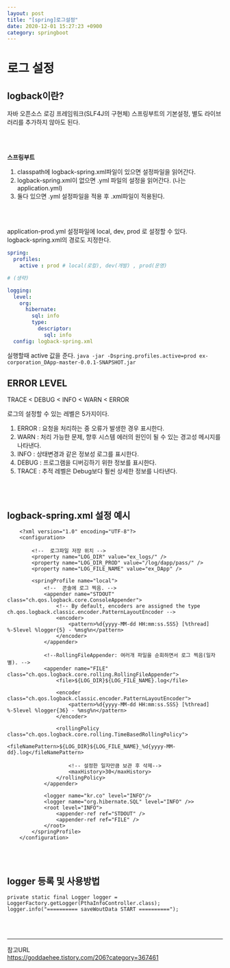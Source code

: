```yaml
---
layout: post
title: "[spring]로그설정"
date: 2020-12-01 15:27:23 +0900
category: springboot
---
```


# 로그 설정

## logback이란?
자바 오픈소스 로깅 프레임워크(SLF4J의 구현체)
스프링부트의 기본설정, 별도 라이브러리를 추가하지 않아도 된다.

<br/><br/>

**스프링부트**    
1) classpath에 logback-spring.xml파일이 있으면 설정파일을 읽어간다.  
2) logback-spring.xml이 없으면 .yml 파일의 설정을 읽어간다. (나는 application.yml)  
3) 둘다 있으면 .yml 설정파일을 적용 후 .xml파일이 적용된다.  

<br/><br/>

application-prod.yml 설정파일에 local, dev, prod 로 설정할 수 있다.   
logback-spring.xml의 경로도 지정한다. 
```yml
spring:
  profiles:
    active : prod # local(로컬), dev(개발) , prod(운영)  

# (생략)

logging:
  level:
    org:
      hibernate:
        sql: info
        type:
          descriptor:
            sql: info
  config: logback-spring.xml
```
실행할때 active 값을 준다. 
`java -jar -Dspring.profiles.active=prod ex-corporation_DApp-master-0.0.1-SNAPSHOT.jar`    


## ERROR LEVEL
TRACE < DEBUG < INFO < WARN < ERROR   

로그의 설정할 수 있는 레벨은 5가지이다.
1) ERROR : 요청을 처리하는 중 오류가 발생한 경우 표시한다.
2) WARN  : 처리 가능한 문제, 향후 시스템 에러의 원인이 될 수 있는 경고성 메시지를 나타낸다.
3) INFO  : 상태변경과 같은 정보성 로그를 표시한다.
4) DEBUG : 프로그램을 디버깅하기 위한 정보를 표시한다. 
5) TRACE : 추적 레벨은 Debug보다 훨씬 상세한 정보를 나타낸다. 


<br/><br/>

## logback-spring.xml 설정 예시     

```console
	<?xml version="1.0" encoding="UTF-8"?>
	<configuration>

		<!--  로그파일 저장 위치 -->
		<property name="LOG_DIR" value="ex_logs/" />  
		<property name="LOG_DIR_PROD" value="/log/dapp/pass/" />
		<property name="LOG_FILE_NAME" value="ex_DApp" />
		
		<springProfile name="local">
			<!--  콘솔에 로그 찍음. -->
			<appender name="STDOUT" class="ch.qos.logback.core.ConsoleAppender">
				<!-- By default, encoders are assigned the type ch.qos.logback.classic.encoder.PatternLayoutEncoder -->
				<encoder>
					<pattern>%d{yyyy-MM-dd HH:mm:ss.SSS} [%thread] %-5level %logger{5} - %msg%n</pattern>
				</encoder>
			</appender>
			
			<!--RollingFileAppender: 여러개 파일을 순회하면서 로그 찍음(일자별). -->
			<appender name="FILE" class="ch.qos.logback.core.rolling.RollingFileAppender">
				<file>${LOG_DIR}${LOG_FILE_NAME}.log</file>
				
				<encoder class="ch.qos.logback.classic.encoder.PatternLayoutEncoder">
					<pattern>%d{yyyy-MM-dd HH:mm:ss.SSS} [%thread] %-5level %logger{36} - %msg%n</pattern>
				</encoder>
				
				<rollingPolicy class="ch.qos.logback.core.rolling.TimeBasedRollingPolicy">
					<fileNamePattern>${LOG_DIR}${LOG_FILE_NAME}_%d{yyyy-MM-dd}.log</fileNamePattern>
					
					<!-- 설정한 일자만큼 보관 후 삭제-->
					<maxHistory>30</maxHistory>
				</rollingPolicy>
			</appender>	
			
			<logger name="kr.co" level="INFO"/>
			<logger name="org.hibernate.SQL" level="INFO" />>
			<root level="INFO">
				<appender-ref ref="STDOUT" />
				<appender-ref ref="FILE" />
			</root>
		</springProfile>
	</configuration>
```   

<br/><br/>

## logger 등록 및 사용방법
`private static final Logger logger = LoggerFactory.getLogger(PthaInfoController.class);`     
`logger.info("========== saveWoutData START ==========");`  


<br/><br/>

* * *
참고URL   
https://goddaehee.tistory.com/206?category=367461
